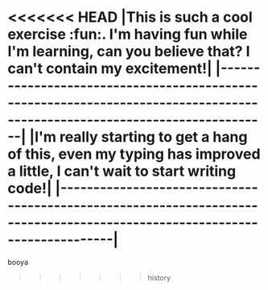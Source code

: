 <<<<<<< HEAD
|This is such a cool exercise :fun:. I'm having fun while I'm learning, can you believe that? I can't contain my excitement!|
|--------------------------------------------------------------------------------------------------------------------------|
|I'm really starting to get a hang of this, even my typing has improved a little, I can't wait to start writing code!|
|--------------------------------------------------------------------------------------------------------------------------|
=======
booya
>>>>>>> history
